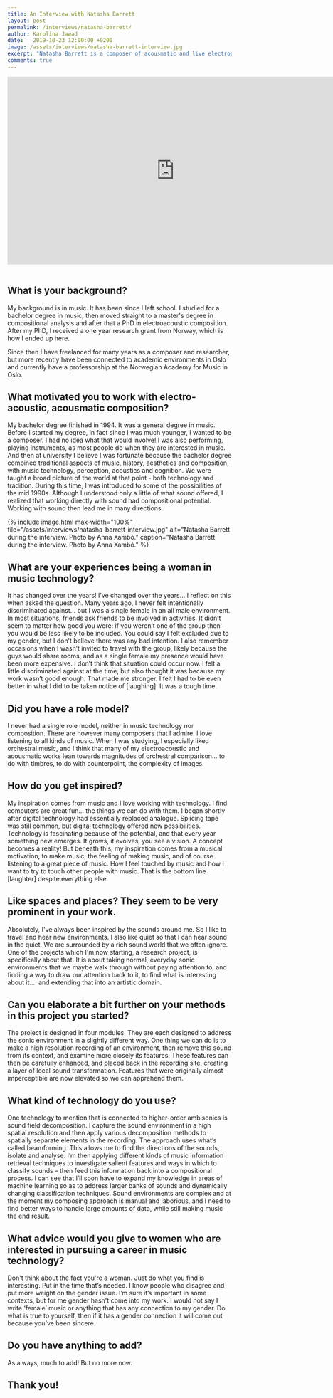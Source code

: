 ```yaml
---
title: An Interview with Natasha Barrett
layout: post
permalink: /interviews/natasha-barrett/
author: Karolina Jawad
date:   2019-10-23 12:00:00 +0200
image: /assets/interviews/natasha-barrett-interview.jpg
excerpt: "Natasha Barrett is a composer of acousmatic and live electroacoustic concert works, sound and multi-media installations, and interactive music. She is a leading voice in the new wave of artists working with ambisonics, 3-D sound, and its contemporary music context."
comments: true
---
```


<div class="videoWrapper">
<iframe width="750" height="422" src="https://www.youtube.com/embed/seYC22_chlI" frameborder="0" allow="accelerometer; autoplay; encrypted-media; gyroscope; picture-in-picture" allowfullscreen></iframe>
</div>

<br />

## What is your background?

My background is in music. It has been since I left school. I studied for a bachelor degree in music, then moved straight to a master's degree in compositional analysis and after that a PhD in electroacoustic composition. After my PhD, I received a one year research grant from Norway, which is how I ended up here.

Since then I have freelanced for many years as a composer and researcher, but more recently have been connected to academic environments in Oslo and currently have a professorship at the Norwegian Academy for Music in Oslo.

## What motivated you to work with electro-acoustic, acousmatic composition?

My bachelor degree finished in 1994. It was a general degree in music. Before I started my degree, in fact since I was much younger, I wanted to be a composer. I had no idea what that would involve! I was also performing, playing instruments, as most people do when they are interested in music. And then at university I believe I was fortunate because the bachelor degree combined traditional aspects of music, history, aesthetics and composition, with music technology, perception, acoustics and cognition. We were taught a broad picture of the world at that point - both technology and tradition. During this time, I was introduced to some of the possibilities of the mid 1990s. Although I understood only a little of what sound offered, I realized that working directly with sound had compositional potential. Working with sound then lead me in many directions.


{% include image.html
max-width="100%" file="/assets/interviews/natasha-barrett-interview.jpg" alt="Natasha Barrett during the interview. Photo by Anna Xambó."
caption="Natasha Barrett during the interview. Photo by Anna Xambó." %}

## What are your experiences being a woman in music technology?

It has changed over the years! I’ve changed over the years… I reflect on this when asked the question. Many years ago, I never felt intentionally discriminated against… but I was a single female in an all male environment. In most situations, friends ask friends to be involved in activities. It didn’t seem to matter how good you were: if you weren’t one of the group then you would be less likely to be included. You could say I felt excluded due to my gender, but I don’t believe there was any bad intention. I also remember occasions when I wasn’t invited to travel with the group, likely because the guys would share rooms, and as a single female my presence would have been more expensive. I don’t think that situation could occur now. I felt a little discriminated against at the time, but also thought it was because my work wasn’t good enough. That made me stronger. I felt I had to be even better in what I did to be taken notice of [laughing]. It was a tough time.

## Did you have a role model?

I never had a single role model, neither in music technology nor composition. There are however many composers that I admire. I love listening to all kinds of music. When I was studying, I especially liked orchestral music, and I think that many of my electroacoustic and acousmatic works lean towards magnitudes of orchestral comparison… to do with timbres, to do with counterpoint, the complexity of images. 

## How do you get inspired?

My inspiration comes from music and I love working with technology. I find computers are great fun… the things we can do with them. I began shortly after digital technology had essentially replaced analogue. Splicing tape was still common, but digital technology offered new possibilities. Technology is fascinating because of the potential, and that every year something new emerges. It grows, it evolves, you see a vision. A concept becomes a reality! But beneath this, my inspiration comes from a musical motivation, to make music, the feeling of making music, and of course listening to a great piece of music. How I feel touched by music and how I want to try to touch other people with music. That is the bottom line [laughter] despite everything else. 

## Like spaces and places? They seem to be very prominent in your work.

Absolutely, I've always been inspired by the sounds around me. So I like to travel and hear new environments. I also like quiet so that I can hear sound in the quiet. We are surrounded by a rich sound world that we often ignore. One of the projects which I'm now starting, a research project, is specifically about that. It is about taking normal, everyday sonic environments that we maybe walk through without paying attention to, and finding a way to draw our attention back to it, to find what is interesting about it…. and extending that into an artistic domain. 

## Can you elaborate a bit further on your methods in this project you started?

The project is designed in four modules. They are each designed to address the sonic environment in a slightly different way. One thing we can do is to make a high resolution recording of an environment, then remove this sound from its context, and examine more closely its features. These features can then be carefully enhanced, and placed back in the recording site, creating a layer of local sound transformation. Features that were originally almost imperceptible are now elevated so we can apprehend them.

## What kind of technology do you use?

One technology to mention that is connected to higher-order ambisonics is sound field decomposition. I capture the sound environment in a high spatial resolution and then apply various decomposition methods to spatially separate elements in the recording. The approach uses what’s called beamforming. This allows me to find the directions of the sounds, isolate and analyse. I’m then applying different kinds of music information retrieval techniques to investigate salient features and ways in which to classify sounds – then feed this information back into a compositional process. I can see that I’ll soon have to expand my knowledge in areas of machine learning so as to address larger banks of sounds and dynamically changing classification techniques. Sound environments are complex and at the moment my composing approach is manual and laborious, and I need to find better ways to handle large amounts of data, while still making music the end result.

## What advice would you give to women who are interested in pursuing a career in music technology?

Don't think about the fact you're a woman. Just do what you find is interesting. Put in the time that’s needed. I know people who disagree and put more weight on the gender issue. I’m sure it’s important in some contexts, but for me gender hasn't come into my work. I would not say I write ‘female’ music or anything that has any connection to my gender. Do what is true to yourself, then if it has a gender connection it will come out because you’ve been sincere. 

## Do you have anything to add?

As always, much to add! But no more now.

## Thank you!
